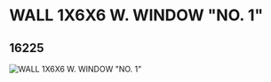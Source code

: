 # WALL 1X6X6 W. WINDOW "NO. 1"
## 16225
![WALL 1X6X6 W. WINDOW "NO. 1"](https://lc-www-live-s.legocdn.com/media/bricks/5/2/6057711.jpg)